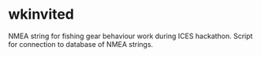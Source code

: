 # wkinvited
NMEA string for fishing gear behaviour work during ICES hackathon.
Script for connection to database of NMEA strings. 
